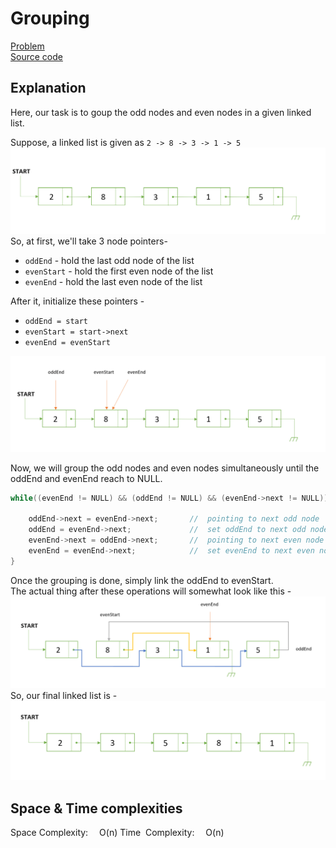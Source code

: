 # Grouping
[Problem](https://github.com/dscnsec/DSC-NSEC-Algorithms/blob/master/5.%20Linked%20List/grouping/grouping.md)  
[Source code](https://github.com/dscnsec/DSC-NSEC-Algorithms/blob/master/5.%20Linked%20List/grouping/%5BCPP%5Dgrouping_csubhradipta.cpp)  
## Explanation
Here, our task is to goup the odd nodes and even nodes in a given linked list.

Suppose, a linked list is given as
``2 -> 8 -> 3 -> 1 -> 5``
![LLgrp1](images/grp1.png)
So, at first, we'll take 3 node pointers-  
 - ``oddEnd`` - hold the last odd node of the list
 - ``evenStart``  - hold the first even node of the list
 -  ``evenEnd`` - hold the last even node of the list

After it, initialize these pointers - 
- ``oddEnd = start``   
- ``evenStart = start->next``    
-  ``evenEnd = evenStart``   

![LLgrp2](images/grp2.png)

Now, we will group the odd nodes and even nodes simultaneously until the oddEnd and evenEnd reach to NULL.
```cpp
while((evenEnd != NULL) && (oddEnd != NULL) && (evenEnd->next != NULL)){

	oddEnd->next = evenEnd->next;       //  pointing to next odd node
	oddEnd = evenEnd->next;             //  set oddEnd to next odd node
	evenEnd->next = oddEnd->next;       //  pointing to next even node
	evenEnd = evenEnd->next;            //  set evenEnd to next even node
}
```
Once the grouping is done, simply link the oddEnd to evenStart.  
The actual thing after these operations will somewhat look like this -  
![LLgrp3](images/grp3.png)
So, our final linked list is -  
![LLgrp4](images/grp4.png)

 ## Space & Time complexities
Space Complexity: &emsp;O(n) 
Time &nbsp;Complexity: &emsp;O(n)

